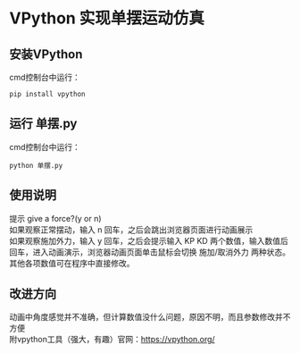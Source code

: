 # VPython 实现单摆运动仿真
## 安装VPython
cmd控制台中运行：
```
pip install vpython
```
## 运行 **单摆.py**
cmd控制台中运行：
```
python 单摆.py
```
## 使用说明
提示  give a force?(y or n)  
如果观察正常摆动，输入 n 回车，之后会跳出浏览器页面进行动画展示  
如果观察施加外力，输入 y 回车，之后会提示输入 KP KD 两个数值，输入数值后回车，进入动画演示，浏览器动画页面单击鼠标会切换 施加/取消外力 两种状态。  
其他各项数值可在程序中直接修改。  

## 改进方向
动画中角度感觉并不准确，但计算数值没什么问题，原因不明，而且参数修改并不方便  
附vpython工具（强大，有趣）官网：https://vpython.org/


